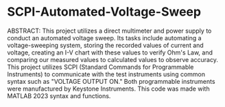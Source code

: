 # SCPI-Automated-Voltage-Sweep
ABSTRACT: 
This project utilizes a direct multimeter and power supply to conduct an automated voltage sweep. Its tasks include automating a voltage-sweeping system, storing the recorded values of current and voltage, creating an I-V chart with these values to verify Ohm's Law, and comparing our measured values to calculated values to observe accuracy. This project utilizes SCPI (Standard Commands for Programmable Instruments) to communicate with the test instruments using common syntax such as "VOLTAGE OUTPUT ON." Both programmable instruments were manufactured by Keystone Instruments. This code was made with MATLAB 2023 syntax and functions. 
